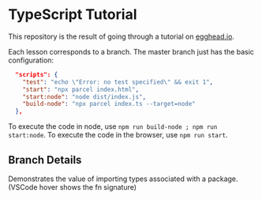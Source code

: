 # TypeScript Tutorial

This repository is the result of going through a tutorial on [egghead.io](https://egghead.io/lessons/typescript-setup-a-typescript-project). 

Each lesson corresponds to a branch. The master branch just has the basic configuration:

```json
  "scripts": {
    "test": "echo \"Error: no test specified\" && exit 1",
    "start": "npx parcel index.html",
    "start:node": "node dist/index.js",
    "build-node": "npx parcel index.ts --target=node"
  },
```

To execute the code in node, use `npm run build-node ; npm run start:node`. To execute the code in the browser, use `npm run start`.

## Branch Details
Demonstrates the value of importing types associated with a package. (VSCode hover shows the fn signature)